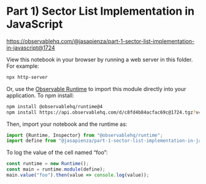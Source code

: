 # Part 1) Sector List Implementation in JavaScript

https://observablehq.com/@jasapienza/part-1-sector-list-implementation-in-javascript@1724

View this notebook in your browser by running a web server in this folder. For
example:

~~~sh
npx http-server
~~~

Or, use the [Observable Runtime](https://github.com/observablehq/runtime) to
import this module directly into your application. To npm install:

~~~sh
npm install @observablehq/runtime@4
npm install https://api.observablehq.com/d/c8fd4b84acfac69c@1724.tgz?v=3
~~~

Then, import your notebook and the runtime as:

~~~js
import {Runtime, Inspector} from "@observablehq/runtime";
import define from "@jasapienza/part-1-sector-list-implementation-in-javascript";
~~~

To log the value of the cell named “foo”:

~~~js
const runtime = new Runtime();
const main = runtime.module(define);
main.value("foo").then(value => console.log(value));
~~~
